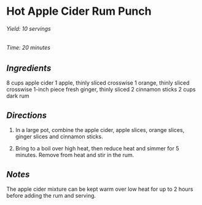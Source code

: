 #   Hot Apple Cider Rum Punch

######  Yield:  10 servings
######  Time:   20 minutes

##  *Ingredients*
8 cups apple cider
1 apple, thinly sliced crosswise
1 orange, thinly sliced crosswise
1-inch piece fresh ginger, thinly sliced
2 cinnamon sticks
2 cups dark rum

##  *Directions*
1. In a large pot, combine the apple cider, apple slices, orange slices, ginger slices and cinnamon sticks.

2. Bring to a boil over high heat, then reduce heat and simmer for 5 minutes. Remove from heat and stir in the rum.

##  *Notes*
The apple cider mixture can be kept warm over low heat for up to 2 hours before adding the rum and serving.